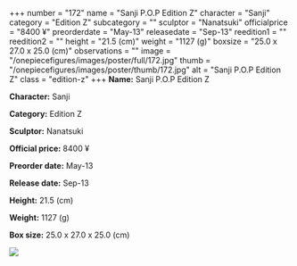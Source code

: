 +++
number = "172"
name = "Sanji P.O.P Edition Z"
character = "Sanji"
category = "Edition Z"
subcategory = ""
sculptor = "Nanatsuki"
officialprice = "8400 ¥"
preorderdate = "May-13"
releasedate = "Sep-13"
reedition1 = ""
reedition2 = ""
height = "21.5 (cm)"
weight = "1127 (g)"
boxsize = "25.0 x 27.0 x 25.0 (cm)"
observations = ""
image = "/onepiecefigures/images/poster/full/172.jpg"
thumb = "/onepiecefigures/images/poster/thumb/172.jpg"
alt = "Sanji P.O.P Edition Z"
class = "edition-z"
+++
**Name:** Sanji P.O.P Edition Z

**Character:** Sanji

**Category:** Edition Z 

**Sculptor:** Nanatsuki

**Official price:** 8400 ¥

**Preorder date:** May-13

**Release date:** Sep-13

**Height:** 21.5 (cm)

**Weight:** 1127 (g)

**Box size:** 25.0 x 27.0 x 25.0 (cm)

<img src="/onepiecefigures/images/poster/thumb/172.jpg">